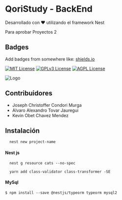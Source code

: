 
# QoriStudy - BackEnd 

Desarrollado con ❤️ utilizando el framework Nest

Para aprobar Proyectos 2 


## Badges

Add badges from somewhere like: [shields.io](https://shields.io/)

[![MIT License](https://img.shields.io/badge/License-MIT-green.svg)](https://choosealicense.com/licenses/mit/)
[![GPLv3 License](https://img.shields.io/badge/License-GPL%20v3-yellow.svg)](https://opensource.org/licenses/)
[![AGPL License](https://img.shields.io/badge/license-AGPL-blue.svg)](http://www.gnu.org/licenses/agpl-3.0)


![Logo](https://miro.medium.com/v2/resize:fit:1400/1*kyEKW8WvT5-eeajWTD3Fvg.png)


## Contribuidores

- Joseph Christoffer Condori Murga
- Alvaro Alexandro Tovar Jauregui
- Kevin Obet Chavez Mendez


## Instalación

```http
  nest new project-name

```
#### Nest js

```http
  nest g resource cats --no-spec
  
  yarn add class-validator class-transformer -SE
```

#### MySql

```http
$ npm install --save @nestjs/typeorm typeorm mysql2
```

